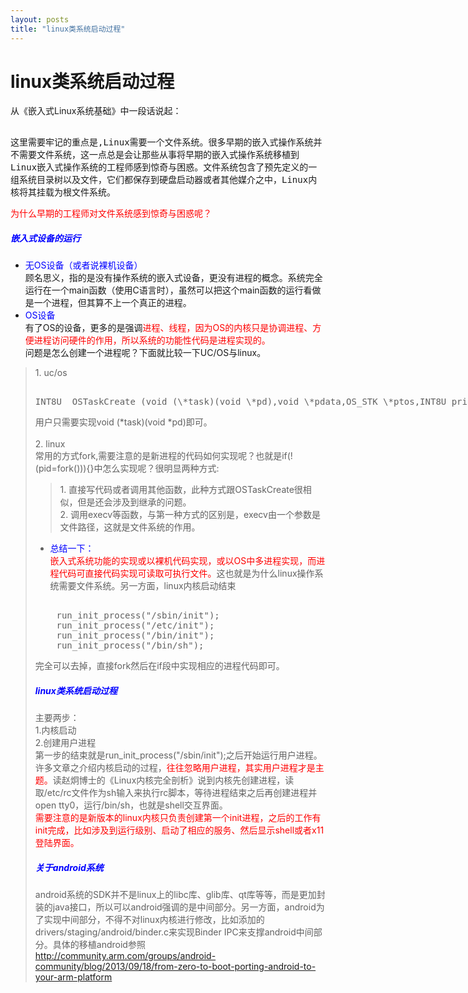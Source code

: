 ```yaml
---
layout: posts
title: "linux类系统启动过程"
---
```


# linux类系统启动过程
从《嵌入式Linux系统基础》中一段话说起：<br>
<xmp style="white-space: pre-wrap; word-wrap: break-word;">
    这里需要牢记的重点是,Linux需要一个文件系统。很多早期的嵌入式操作系统并不需要文件系统，这一点总是会让那些从事将早期的嵌入式操作系统移植到Linux嵌入式操作系统的工程师感到惊奇与困惑。文件系统包含了预先定义的一组系统目录树以及文件，它们都保存到硬盘启动器或者其他媒介之中，Linux内核将其挂载为根文件系统。
</xmp>
<font color="red">为什么早期的工程师对文件系统感到惊奇与困惑呢？</font><br>
##### <font color="blue">嵌入式设备的运行</font>

* <font color="blue">无OS设备（或者说裸机设备）</font><br>
顾名思义，指的是没有操作系统的嵌入式设备，更没有进程的概念。系统完全运行在一个main函数（使用C语言时），虽然可以把这个main函数的运行看做是一个进程，但其算不上一个真正的进程。
* <font color="blue">OS设备</font><br>
有了OS的设备，更多的是强调<font color="red">进程、线程，因为OS的内核只是协调进程、方便进程访问硬件的作用，所以系统的功能性代码是进程实现的。</font><br>
问题是怎么创建一个进程呢？下面就比较一下UC/OS与linux。
<blockquote>
1. uc/os
<xmp class="prettyprint linenums">
INT8U  OSTaskCreate (void (\*task)(void \*pd),void \*pdata,OS_STK \*ptos,INT8U prio)
</xmp>
用户只需要实现void (*task)(void *pd)即可。<br><br>
2. linux<br>
常用的方式fork,需要注意的是新进程的代码如何实现呢？也就是if(!(pid=fork())){}中怎么实现呢？很明显两种方式:<br>
<blockquote>
1. 直接写代码或者调用其他函数，此种方式跟OSTaskCreate很相似，但是还会涉及到继承的问题。<br>
2. 调用execv等函数，与第一种方式的区别是，execv由一个参数是文件路径，这就是文件系统的作用。
</blockquote>
</blockqutoe>

* <font color="blue">总结一下：</font><br>
<font color="red">嵌入式系统功能的实现或以裸机代码实现，或以OS中多进程实现，而进程代码可直接代码实现可读取可执行文件。</font>这也就是为什么linux操作系统需要文件系统。另一方面，linux内核启动结束
<xmp class="prettyprint linenums">
    run_init_process("/sbin/init");
    run_init_process("/etc/init");
	run_init_process("/bin/init");
	run_init_process("/bin/sh");
</xmp>
完全可以去掉，直接fork然后在if段中实现相应的进程代码即可。

##### <font color="blue">linux类系统启动过程</font>
主要两步：<br>
1.内核启动<br>
2.创建用户进程<br>
第一步的结束就是run_init_process("/sbin/init");之后开始运行用户进程。许多文章之介绍内核启动的过程，<font color="red">往往忽略用户进程，其实用户进程才是主题。</font>读赵炯博士的《Linux内核完全剖析》说到内核先创建进程，读取/etc/rc文件作为sh输入来执行rc脚本，等待进程结束之后再创建进程并open tty0，运行/bin/sh，也就是shell交互界面。<br>
<font color="red">需要注意的是新版本的linux内核只负责创建第一个init进程，之后的工作有init完成，比如涉及到运行级别、启动了相应的服务、然后显示shell或者x11登陆界面。</font>

##### <font color="blue">关于android系统</font>
android系统的SDK并不是linux上的libc库、glib库、qt库等等，而是更加封装的java接口，所以可以android强调的是中间部分。另一方面，android为了实现中间部分，不得不对linux内核进行修改，比如添加的drivers/staging/android/binder.c来实现Binder IPC来支撑android中间部分。具体的移植android参照<a herf="http://community.arm.com/groups/android-community/blog/2013/09/18/from-zero-to-boot-porting-android-to-your-arm-platform">http://community.arm.com/groups/android-community/blog/2013/09/18/from-zero-to-boot-porting-android-to-your-arm-platform</a>